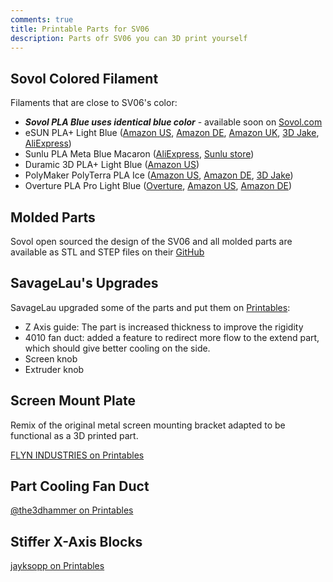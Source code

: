 ```yaml
---
comments: true
title: Printable Parts for SV06
description: Parts ofr SV06 you can 3D print yourself
---
```


## Sovol Colored Filament

Filaments that are close to SV06's color:

- ***Sovol PLA Blue uses identical blue color*** - available soon on [Sovol.com](https://sovol3d.com/products/sovol-2-rolls-1-75mm-1kg-pla-filament-white-2?variant=44898100052277&sca_ref=3309524.Vd4MGn0pGL&sca_source=sovol)
- eSUN PLA+ Light Blue ([Amazon US](https://www.amazon.com/dp/B07FQJ9H8F?th=1&linkCode=ll1&tag=blakadders-20&linkId=fca96c4840aab42abf51e158f26fc314&language=en_US&ref_=as_li_ss_tl), [Amazon DE](https://www.amazon.de/dp/B07FQJ9H8F?th=1&linkCode=ll1&tag=blakadders-20&linkId=b4e6e8c3e41ae42e8eee074b48bb232f&language=en_GB&ref_=as_li_ss_tl), [Amazon UK](https://www.amazon.co.uk/dp/B07FQJ9H8F?th=1&linkCode=ll1&tag=blakadders-20&linkId=c94f84b81bd2a26cb1c02c6d84d85f85&ref_=as_li_ss_tl), [3D Jake](https://www.awin1.com/cread.php?awinmid=21809&awinaffid=930253&ued=https%3A%2F%2Fwww.3djake.com%2Fesun%2Fpla-light-blue-2), [AliExpress](https://www.aliexpress.com/item/1005001298882187.html?aff_fcid=5dfadba2cfb142d2b5df2f45b9893552-1681340741041-06851-_DlEpG4h&tt=CPS_NORMAL&aff_fsk=_DlEpG4h&aff_platform=shareComponent-detail&sk=_DlEpG4h&aff_trace_key=5dfadba2cfb142d2b5df2f45b9893552-1681340741041-06851-_DlEpG4h&terminal_id=3f8c776975fd455ba956809c02d71a91&afSmartRedirect=y))
- Sunlu PLA Meta Blue Macaron ([AliExpress](https://www.aliexpress.com/item/1005004541499942.html?aff_fcid=e1cd3d8bf33b401b8626b44a8469bc27-1681562580392-00429-_DmG39xX&tt=CPS_NORMAL&aff_fsk=_DmG39xX&aff_platform=shareComponent-detail&sk=_DmG39xX&aff_trace_key=e1cd3d8bf33b401b8626b44a8469bc27-1681562580392-00429-_DmG39xX&terminal_id=3f8c776975fd455ba956809c02d71a91&afSmartRedirect=y), [Sunlu store](https://www.sunlu.com/collections/pla-meta/products/sunlu-pla-meta1-75mm-filament-1kg-2-2lbs-fit-most-of-fdm-printer?variant=39879083032662&sca_ref=3395707.QbbKldNj27))
- Duramic 3D PLA+ Light Blue ([Amazon US](https://www.amazon.com/DURAMIC-3D-Filament-Printing-Dimensional/dp/B09968Q4ZL?th=1&linkCode=ll1&tag=blakadders-20&linkId=3ab1687bfe9ab117f3a4ea96f9665a57&language=en_US&ref_=as_li_ss_tl))
- PolyMaker PolyTerra PLA Ice ([Amazon US](https://www.amazon.com/dp/B094FH3TRN?th=1&linkCode=ll1&tag=blakadders-20&linkId=889763954df9db06c29be93271cb9ae3&language=en_US&ref_=as_li_ss_tl), [Amazon DE](https://www.amazon.de/dp/B094FH3TRN?th=1&linkCode=ll1&tag=blakadders-20&linkId=e5fd33760ad3533da504efdf09cd59ce&language=en_GB&ref_=as_li_ss_tl), [3D Jake](https://www.awin1.com/cread.php?awinmid=21809&awinaffid=930253&ued=https%3A%2F%2Fwww.3djake.com%2Fpolymaker%2Fpolyterra-pla-ice))
- Overture PLA Pro Light Blue ([Overture](https://overture3d.com/products/overture-pla-professional-1-75mm?variant=41113591546044), [Amazon US](https://www.amazon.com/OVERTURE-Professional-Toughness-Dimensional-Probability/dp/B0991VZG6W?th=1&linkCode=ll1&tag=blakadders-20&linkId=0cc6bae7d67b979fa7c1359425d336d1&language=en_US&ref_=as_li_ss_tl), [Amazon DE](https://www.amazon.de/OVERTURE-Professional-Toughness-Dimensional-Probability/dp/B0991VZG6W?th=1))

## Molded Parts

Sovol open sourced the design of the SV06 and all molded parts are available as STL and STEP files on their [GitHub](https://github.com/Sovol3d/SV06-Fully-Open-Source/tree/main/Molded%20Parts%20STL)

## SavageLau's Upgrades

SavageLau upgraded some of the parts and put them on [Printables](https://www.printables.com/model/400638-sv06-printable-parts):

- Z Axis guide: The part is increased thickness to improve the rigidity
- 4010 fan duct: added a feature to redirect more flow to the extend part, which should give better cooling on the side.
- Screen knob
- Extruder knob

## Screen Mount Plate

Remix of the original metal screen mounting bracket adapted to be functional as a 3D printed part.

[FLYN INDUSTRIES on Printables](https://www.printables.com/model/415071-sovol-sv01-pro-sv06-sv06-plus-screen-mount)

## Part Cooling Fan Duct

[@the3dhammer on Printables](https://www.printables.com/model/305352)

## Stiffer X-Axis Blocks

[jayksopp on Printables](https://www.printables.com/model/455509-sovol-sv06-stiffer-x-axis-blocks)